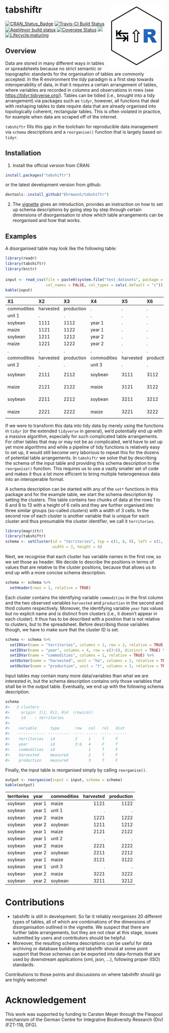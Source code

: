 
<!-- README.md is generated from README.Rmd. Please edit that file -->

# tabshiftr <a href='https://ehrmanns.github.io/tabshiftr/'><img src='man/figures/logo.svg' align="right" height="200" /></a>

[![CRAN\_Status\_Badge](http://www.r-pkg.org/badges/version/tabshiftr)](https://cran.r-project.org/package=tabshiftr)
[![Travis-CI Build
Status](https://travis-ci.org/EhrmannS/tabshiftr.svg?branch=master)](https://travis-ci.org/EhrmannS/tabshiftr)
[![AppVeyor build
status](https://ci.appveyor.com/api/projects/status/github/EhrmannS/tabshiftr?branch=master&svg=true)](https://ci.appveyor.com/project/EhrmannS/tabshiftr)
[![Coverage
Status](https://img.shields.io/codecov/c/github/EhrmannS/tabshiftr/master.svg)](https://codecov.io/github/EhrmannS/tabshiftr?branch=master)
[![](http://cranlogs.r-pkg.org/badges/grand-total/tabshiftr)](https://cran.r-project.org/package=tabshiftr)
[![Lifecycle:maturing](https://img.shields.io/badge/lifecycle-maturing-blue.svg)](https://www.tidyverse.org/lifecycle/#maturing)

## Overview

Data are stored in many different ways in tables or spreadsheets because
no strict semantic or topographic standards for the organisation of
tables are commonly accepted. In the R environment the *tidy* paradigm
is a first step towards interoperability of data, in that it requires a
certain arrangement of tables, where variables are recorded in columns
and observations in rows (see <https://tidyr.tidyverse.org/>). Tables
can be tidied (i.e., brought into a tidy arrangement) via packages such
as `tidyr`, however, all functions that deal with reshaping tables to
date require data that are already organised into topologically
coherent, rectangular tables. This is often violated in practice, for
example when data are scraped off of the internet.

`tabshiftr` fills this gap in the toolchain for reproducible data
management via `schema` descriptions and a `reorganise()` function that
is largely based on `tidyr`.

## Installation

1)  Install the official version from CRAN:

<!-- end list -->

``` r
install.packages("tabshiftr")
```

or the latest development version from github:

``` r
devtools::install_github("EhrmannS/tabshiftr")
```

2)  The
    [vignette](https://ehrmanns.github.io/tabshiftr/articles/tabshiftr.html)
    gives an introduction, provides an instruction on how to set up
    schema descriptions by going step by step through certain dimensions
    of disorganisation to show which table arrangements can be
    reorganised and how that works.

## Examples

A disorganised table may look like the following table:

``` r
library(readr)
library(tabshiftr)
library(knitr)

input <- read_csv(file = paste0(system.file("test_datasets", package = "tabshiftr"), "/table_mismatch_3.csv"),
                  col_names = FALSE, col_types = cols(.default = "c"))
kable(input)
```

| X1          | X2        | X3         | X4          | X5        | X6         | X7     |
| :---------- | :-------- | :--------- | :---------- | :-------- | :--------- | :----- |
| commodities | harvested | production | .           | .         | .          | .      |
| unit 1      | .         | .          | .           | .         | .          | .      |
| soybean     | 1111      | 1112       | year 1      | .         | .          | .      |
| maize       | 1121      | 1122       | year 1      | .         | .          | .      |
| soybean     | 1211      | 1212       | year 2      | .         | .          | .      |
| maize       | 1221      | 1222       | year 2      | .         | .          | .      |
| .           | .         | .          | .           | .         | .          | .      |
| commodities | harvested | production | commodities | harvested | production | .      |
| unit 2      | .         | .          | unit 3      | .         | .          | .      |
| soybean     | 2111      | 2112       | soybean     | 3111      | 3112       | year 1 |
| maize       | 2121      | 2122       | maize       | 3121      | 3122       | year 1 |
| soybean     | 2211      | 2212       | soybean     | 3211      | 3212       | year 2 |
| maize       | 2221      | 2222       | maize       | 3221      | 3222       | year 2 |

If we were to transform this data into tidy data by merely using the
functions in `tidyr` (or the extended `tidyverse` in general), we’d
potentially end up with a massive algorithm, especially for such
complicated table arrangements. For other tables that may or may not be
as complicated, we’d have to set up yet more algorithms and while a
pipeline of tidy functions is relatively easy to set up, it would still
become very laborious to repeat this for the dozens of potential table
arrangements. In `tabshiftr` we solve that by describing the schema of
the input table and providing this schema description to the
`reorganise()` function. This requires us to use a vastly smaller set of
code and makes it thus a lot more efficient to bring multiple
heterogeneous data into an interoperable format.

A schema description can be started with any of the `set*` functions in
this package and for the example table, we start the schema description
by setting the clusters. This table contains two chunks of data at the
rows 1 to 6 and 8 to 13 with a height of 6 cells and they are further
organised into three similar groups (so-called *clusters*) with a width
of 3 cells. In the second row of each cluster is another variable that
is unique for each cluster and thus presumable the cluster identifier,
we call it `territories`.

``` r
library(magrittr)
library(tabshiftr)
schema <- setCluster(id = "territories", top = c(1, 8, 8), left = c(1, 1, 4), 
                     width = 3, height = 6)
```

Next, we recognise that each cluster has variable names in the first
row, so we set those as header. We decide to describe the positions in
terms of values that are relative to the cluster positions, because that
allows us to end up with a more concise schema description.

``` r
schema <- schema %>% 
  setHeader(rows = 1, relative = TRUE)
```

Each cluster contains the identifying variable `commodities` in the
first column and the two observed variables `harvested` and `production`
in the second and third column respectively. Moreover, the identifying
variable `year` has values but no explicit name and is distinct from
clusters (i.e., it doesn’t appear in each cluster). It thus has to be
described with a position that is not relative to clusters, but to the
spreadsheet. Before describing those variables though, we have to make
sure that the cluster ID is set.

``` r
schema <- schema %>% 
  setIDVar(name = "territories", columns = 1, row = 2, relative = TRUE) %>% 
  setIDVar(name = "year", columns = 4, row = c(3:6), distinct = TRUE) %>% 
  setIDVar(name = "commodities", columns = 1, relative = TRUE) %>% 
  setObsVar(name = "harvested", unit = "ha", columns = 2, relative = TRUE) %>% 
  setObsVar(name = "production", unit = "t", columns = 3, relative = TRUE)
```

Input tables may contain many more data/variables than what we are
interested in, but the schema description contains only those variables
that shall be in the output table. Eventually, we end up with the
following schema description.

``` r
schema
#>   3 clusters
#>     origin: 1|1, 8|1, 8|4  (row|col)
#>     id    : territories
#> 
#>    variable      type       row   col   rel   dist 
#>   ------------- ---------- ----- ----- ----- ------  
#>    territories   id         2     1     T     F  
#>    year          id         3:6   4     F     T  
#>    commodities   id               1     T     F  
#>    harvested     measured         2     T     F  
#>    production    measured         3     T     F
```

Finally, the input table is reorganised simply by calling
`reorganise()`.

``` r
output <- reorganise(input = input, schema = schema)
kable(output)
```

| territories | year   | commodities | harvested | production |
| :---------- | :----- | :---------- | --------: | ---------: |
| soybean     | year 1 | maize       |      1121 |       1122 |
| soybean     | year 1 | unit 1      |         . |          . |
| soybean     | year 2 | maize       |      1221 |       1222 |
| soybean     | year 2 | soybean     |      1211 |       1212 |
| soybean     | year 1 | maize       |      2121 |       2122 |
| soybean     | year 1 | unit 2      |         . |          . |
| soybean     | year 2 | maize       |      2221 |       2222 |
| soybean     | year 2 | soybean     |      2211 |       2212 |
| soybean     | year 1 | maize       |      3121 |       3122 |
| soybean     | year 1 | unit 3      |         . |          . |
| soybean     | year 2 | maize       |      3221 |       3222 |
| soybean     | year 2 | soybean     |      3211 |       3212 |

# Contributions

  - tabshiftr is still in development. So far it reliably reorganises 20
    different types of tables, all of which are combinations of the
    dimensions of disorganisation outlined in the vignette. We suspect
    that there are further table arrangements, but they are not clear at
    this stage, issues submitted by users and contributors should be
    helpful.
  - Moreover, the resulting schema descriptions can be useful for data
    archiving or database building and tabshiftr should at some point
    support that those schemas can be exported into data-formats that
    are used by downstream applications (xml, json, …), following proper
    (ISO) standards.

Contributions to those points and discussions on where tabshiftr should
go are highly welcome\!

# Acknowledgement

This work was supported by funding to Carsten Meyer through the Flexpool
mechanism of the German Centre for Integrative Biodiversity Research
(Div) (FZT-118, DFG).
